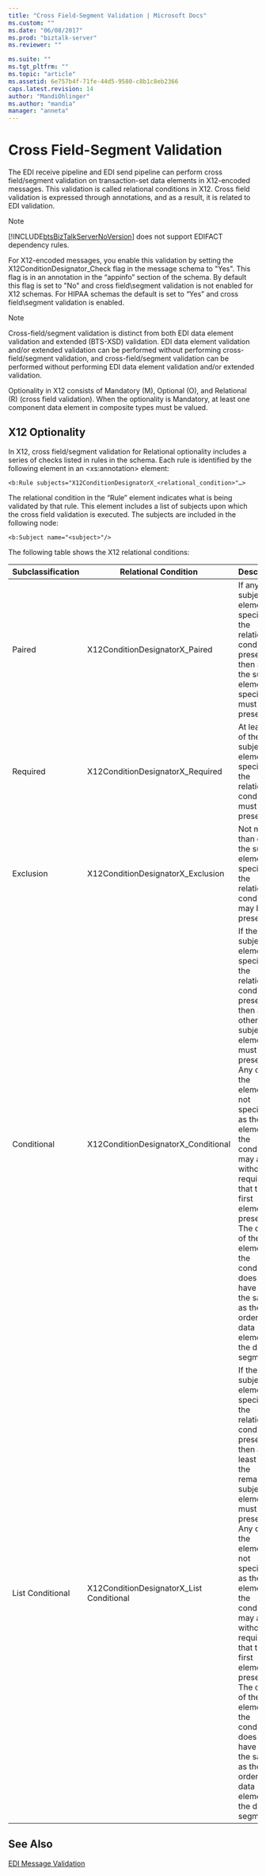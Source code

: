 ```yaml
---
title: "Cross Field-Segment Validation | Microsoft Docs"
ms.custom: ""
ms.date: "06/08/2017"
ms.prod: "biztalk-server"
ms.reviewer: ""

ms.suite: ""
ms.tgt_pltfrm: ""
ms.topic: "article"
ms.assetid: 6e757b4f-71fe-44d5-9580-c8b1c8eb2366
caps.latest.revision: 14
author: "MandiOhlinger"
ms.author: "mandia"
manager: "anneta"
---
```

# Cross Field-Segment Validation
The EDI receive pipeline and EDI send pipeline can perform cross field/segment validation on transaction-set data elements in X12-encoded messages. This validation is called relational conditions in X12. Cross field validation is expressed through annotations, and as a result, it is related to EDI validation.  
  
> [!NOTE]
>  [!INCLUDE[btsBizTalkServerNoVersion](../includes/btsbiztalkservernoversion-md.md)] does not support EDIFACT dependency rules.  
  
 For X12-encoded messages, you enable this validation by setting the X12ConditionDesignator_Check flag in the message schema to "Yes". This flag is in an annotation in the “appinfo” section of the schema. By default this flag is set to "No" and cross field\segment validation is not enabled for X12 schemas. For HIPAA schemas the default is set to “Yes” and cross field\segment validation is enabled.  
  
> [!NOTE]
>  Cross-field/segment validation is distinct from both EDI data element validation and extended (BTS-XSD) validation. EDI data element validation and/or extended validation can be performed without performing cross-field/segment validation, and cross-field/segment validation can be performed without performing EDI data element validation and/or extended validation.  
  
 Optionality in X12 consists of Mandatory (M), Optional (O), and Relational (R) (cross field validation). When the optionality is Mandatory, at least one component data element in composite types must be valued.  
  
## X12 Optionality  
 In X12, cross field/segment validation for Relational optionality includes a series of checks listed in rules in the schema. Each rule is identified by the following element in an \<xs:annotation> element:  
  
```  
<b:Rule subjects="X12ConditionDesignatorX_<relational_condition>"…>  
```  
  
 The relational condition in the “Rule” element indicates what is being validated by that rule. This element includes a list of subjects upon which the cross field validation is executed. The subjects are included in the following node:  
  
```  
<b:Subject name="<subject>"/>  
```  
  
 The following table shows the X12 relational conditions:  
  
|Subclassification|Relational Condition|Description|  
|-----------------------|--------------------------|-----------------|  
|Paired|X12ConditionDesignatorX_Paired|If any of the subject elements specified in the relational condition is present, then all of the subject elements specified must be present.|  
|Required|X12ConditionDesignatorX_Required|At least one of the subject elements specified in the relational condition must be present.|  
|Exclusion|X12ConditionDesignatorX_Exclusion|Not more than one of the subject elements specified in the relational condition may be present.|  
|Conditional|X12ConditionDesignatorX_Conditional|If the first subject element specified in the relational condition is present, then all other subject elements must be present. Any or all of the elements not specified as the first element in the condition may appear without requiring that the first element be present. The order of the elements in the condition does not have to be the same as the order of the data elements in the data segments.|  
|List Conditional|X12ConditionDesignatorX_List Conditional|If the first subject element specified in the relational condition is present, then at least one of the remaining subject elements must be present. Any or all of the elements not specified as the first element in the condition may appear without requiring that the first element be present. The order of the elements in the condition does not have to be the same as the order of the data elements in the data segments.|  
  
## See Also  
 [EDI Message Validation](../core/edi-message-validation.md)
